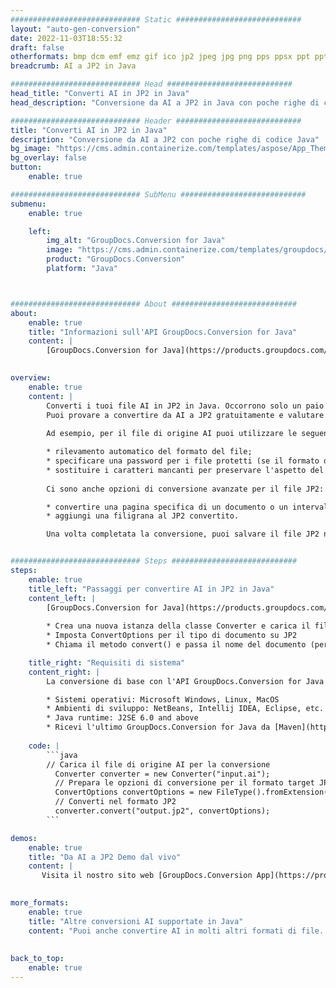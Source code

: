 ```yaml
---
############################# Static ############################
layout: "auto-gen-conversion"
date: 2022-11-03T18:55:32
draft: false
otherformats: bmp dcm emf emz gif ico jp2 jpeg jpg png pps ppsx ppt pptx psb psd svg svgz tga tif tiff webp wmf wmz
breadcrumb: AI a JP2 in Java

############################# Head ############################
head_title: "Converti AI in JP2 in Java"
head_description: "Conversione da AI a JP2 in Java con poche righe di codice. Converti oltre 160 formati di file utilizzando l'API di conversione dei documenti GroupDocs per Java"

############################# Header ############################
title: "Converti AI in JP2 in Java"
description: "Conversione da AI a JP2 con poche righe di codice Java"
bg_image: "https://cms.admin.containerize.com/templates/aspose/App_Themes/V3/images/bg/header1.png"
bg_overlay: false
button:
    enable: true

############################# SubMenu ############################
submenu:
    enable: true

    left:
        img_alt: "GroupDocs.Conversion for Java"
        image: "https://cms.admin.containerize.com/templates/groupdocs/images/product-logos/90x90-noborder/groupdocs-conversion-java.png"
        product: "GroupDocs.Conversion"
        platform: "Java"



############################# About ############################
about:
    enable: true
    title: "Informazioni sull'API GroupDocs.Conversion for Java"
    content: |
        [GroupDocs.Conversion for Java](https://products.groupdocs.com/conversion/java/) è un'API di conversione di formati di file avanzata per la conversione tra formati di immagini e documenti popolari come Microsoft Office, OpenDocument, PDF, HTML, e-mail, CAD. e molto altro ancora con poche righe di codice. L'API nativa rileva automaticamente i formati dei documenti originali e offre molte opzioni per personalizzare i documenti convertiti. Insieme alla funzione di estrazione delle informazioni da un documento, supporta anche la memorizzazione nella cache dei risultati della conversione sul disco locale per impostazione predefinita. Tuttavia, qualsiasi tipo di archiviazione della cache può essere supportato implementando le interfacce appropriate: Amazon S3, Dropbox, Google Drive, Windows Azure, Reddis o qualsiasi altro.
    

overview:
    enable: true
    content: |
        Converti i tuoi file AI in JP2 in Java. Occorrono solo un paio di righe di codice Java su qualsiasi piattaforma di tua scelta, come Windows, Linux, macOS.
        Puoi provare a convertire da AI a JP2 gratuitamente e valutare la qualità dei risultati della conversione. Insieme a semplici script di conversione file, puoi provare opzioni più sofisticate per caricare il file sorgente AI e memorizzare l'output JP2. 
        
        Ad esempio, per il file di origine AI puoi utilizzare le seguenti opzioni di caricamento:

        * rilevamento automatico del formato del file;
        * specificare una password per i file protetti (se il formato del file lo supporta);
        * sostituire i caratteri mancanti per preservare l'aspetto del documento.
        
        Ci sono anche opzioni di conversione avanzate per il file JP2:

        * convertire una pagina specifica di un documento o un intervallo di pagine;
        * aggiungi una filigrana al JP2 convertito.

        Una volta completata la conversione, puoi salvare il file JP2 nel tuo percorso file locale o in qualsiasi archivio di terze parti come FTP, Amazon S3, Google Drive, Dropbox ecc. Nota: per convertire AI a JP2, non è necessario installare alcun software aggiuntivo, come MS Office, Open Office, Adobe Acrobat Reader ecc.


############################# Steps ############################
steps:
    enable: true
    title_left: "Passaggi per convertire AI in JP2 in Java"
    content_left: |
        [GroupDocs.Conversion for Java](https://products.groupdocs.com/conversion/java/) consente agli sviluppatori di convertire facilmente il file AI in JP2 con poche righe di codice.
        
        * Crea una nuova istanza della classe Converter e carica il file AI con il percorso completo
        * Imposta ConvertOptions per il tipo di documento su JP2
        * Chiama il metodo convert() e passa il nome del documento (percorso completo) e il formato (JP2) come parametro

    title_right: "Requisiti di sistema"
    content_right: |
        La conversione di base con l'API GroupDocs.Conversion for Java può essere eseguita con poche righe di codice. Le nostre API sono supportate su tutte le principali piattaforme e sistemi operativi. Prima di eseguire il codice seguente, assicurati di avere i seguenti prerequisiti installati sul tuo sistema.

        * Sistemi operativi: Microsoft Windows, Linux, MacOS
        * Ambienti di sviluppo: NetBeans, Intellij IDEA, Eclipse, etc.
        * Java runtime: J2SE 6.0 and above
        * Ricevi l'ultimo GroupDocs.Conversion for Java da [Maven](https://repository.groupdocs.com/webapp/#/artifacts/browse/tree/General/repo/com/groupdocs/groupdocs-conversion)
         
    code: |
        ```java    
        // Carica il file di origine AI per la conversione
          Converter converter = new Converter("input.ai");
          // Prepara le opzioni di conversione per il formato target JP2
          ConvertOptions convertOptions = new FileType().fromExtension("jp2").getConvertOptions();
          // Converti nel formato JP2
          converter.convert("output.jp2", convertOptions);
        ```

demos:
    enable: true
    title: "Da AI a JP2 Demo dal vivo"
    content: |
       Visita il nostro sito web [GroupDocs.Conversion App](https://products.groupdocs.app/conversion/family) e prova subito la conversione da AI a JP2. La demo gratuita ha i seguenti vantaggi
          

more_formats:
    enable: true
    title: "Altre conversioni AI supportate in Java"
    content: "Puoi anche convertire AI in molti altri formati di file. Si prega di consultare l'elenco di seguito."
       
       
back_to_top:
    enable: true
---
```

